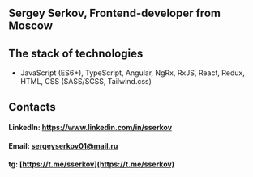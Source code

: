 ## Sergey Serkov, Frontend-developer from Moscow

## The stack of technologies
- JavaScript (ES6+), TypeScript, Angular, NgRx, RxJS, React, Redux, HTML, CSS (SASS/SCSS, Tailwind.css)

## Contacts

#### LinkedIn: https://www.linkedin.com/in/sserkov
#### Email: sergeyserkov01@mail.ru 
#### tg: [https://t.me/sserkov](https://t.me/sserkov)

